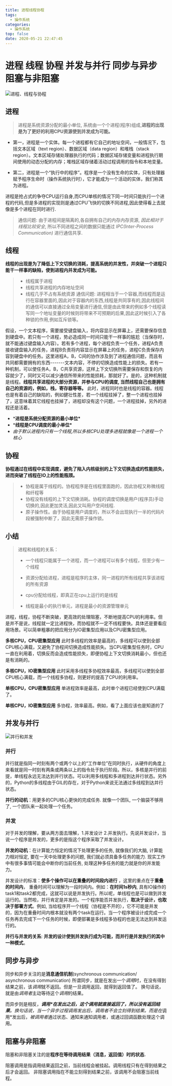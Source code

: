 ```yaml
---
title: 进程线程协程
tags:
  - 操作系统
categories:
  - 操作系统
top: false
date: 2020-05-21 22:47:45
---
```


# 进程 线程 协程 并发与并行 **同步与异步** 阻塞与非阻塞

![进程、线程与协程](https://i.loli.net/2020/05/21/hDtAFyrIbxn89VX.jpg)

## 进程

> 进程是系统资源分配的最小单位, 系统由一个个进程(程序)组成,**进程的出现是为了更好的利用CPU资源使到并发成为可能。**
> 

* 第一，进程是一个实体。每一个进程都有它自己的地址空间，一般情况下，包括文本区域（text region）、数据区域（data region）和堆栈（stack region）。文本区域存储处理器执行的代码；数据区域存储变量和进程执行期间使用的动态分配的内存；堆栈区域存储着活动过程调用的指令和本地变量。

* 第二，进程是一个“执行中的程序”。程序是一个没有生命的实体，只有处理器赋予程序生命时（操作系统执行时），它才能成为一个活动的实体，我们称其为进程。

进程是抢占式的争夺CPU运行自身,而CPU单核的情况下同一时间只能执行一个进程的代码,但是多进程的实现则是通过CPU飞快的切换不同进程,因此使得看上去就像是多个进程在同时进行.

  > 通信问题:   由于进程间是隔离的,各自拥有自己的内存内存资源, *因此相对于线程比较安全*, 所以不同进程之间的数据只能通过 *IPC(Inter-Process Communication)* 进行通信共享.

## 线程

**线程的出现是为了降低上下文切换的消耗，提高系统的并发性，并突破一个进程只能干一样事的缺陷，使到进程内并发成为可能。**

> - 线程属于进程
> - 线程共享进程的内存地址空间
> - 线程几乎不占有系统资源
>   通信问题:  进程相当于一个容器,而线程而是运行在容器里面的,因此对于容器内的东西,线程是共同享有的,因此线程间的通信可以直接通过全局变量进行通信,但是由此带来的例如多个线程读写同一个地址变量的时候则将带来不可预期的后果,因此这时候引入了各种锁的作用,例如互斥锁等。

假设，一个文本程序，需要接受键盘输入，将内容显示在屏幕上，还需要保存信息到硬盘中。若只有一个进程，势必造成同一时间只能干一样事的尴尬（当保存时，就不能通过键盘输入内容）。若有多个进程，每个进程负责一个任务，进程A负责接收键盘输入的任务，进程B负责将内容显示在屏幕上的任务，进程C负责保存内容到硬盘中的任务。这里进程A，B，C间的协作涉及到了进程通信问题，而且有共同都需要拥有的东西-------文本内容，不停的切换造成性能上的损失。若有一种机制，可以使任务A，B，C共享资源，这样上下文切换所需要保存和恢复的内容就少了，同时又可以减少通信所带来的性能损耗，那就好了。是的，这种机制就是线程。**线程共享进程的大部分资源，并参与CPU的调度, 当然线程自己也是拥有自己的资源的，例如，栈，寄存器等等。**  此时，进程同时也是线程的容器。线程也是有着自己的缺陷的，例如健壮性差，若一个线程挂掉了，整一个进程也挂掉了，这意味着其它线程也挂掉了，进程却没有这个问题，一个进程挂掉，另外的进程还是活着。

- ***进程是系统分配资源的最小单位\***
- ***线程是CPU调度的最小单位\***
- *由于默认进程内只有一个线程,所以多核CPU处理多进程就像是一个进程一个核心*

## 协程

**协程通过在线程中实现调度，避免了陷入内核级别的上下文切换造成的性能损失，进而突破了线程在IO上的性能瓶颈。**

> - 协程是属于线程的。协程程序是在线程里面跑的，因此协程又称微线程和纤程等
> - 协程没有线程的上下文切换消耗。协程的调度切换是用户(程序员)手动切换的,因此更加灵活,因此又叫用户空间线程.
> - 原子操作性。由于协程是用户调度的，所以不会出现执行一半的代码片段被强制中断了，因此无需原子操作锁。

## 小结

> 进程和线程的关系：
>
> * 一个线程只能属于一个进程，而一个进程可以有多个线程，但至少有一个线程
>
> * 资源分配给进程，进程是程序的主体，同一进程的所有线程共享该进程的所有资源
>
> * cpu分配给线程，即真正在cpu上运行的是线程
>
> * 线程是最小的执行单元，进程是最小的资源管理单元

进程，线程，协程不断突破，更高效的处理阻塞，不断地提高CPU的利用率。但是并不是说，线程就一定比进程快，而协程就不一定不线程要快。具体还是要看应用场景。可以简单粗暴的把应用分为IO密集型应用以及CPU密集型应用。

**多核CPU，CPU密集型应用**
 此时多线程的效率是最高的，多线程可以使到全部CPU核心满载，又避免了协程间切换造成性能损失。当CPU密集型任务时，CPU一直在利用着，切换反而会造成性能损失，即便协程上下文切换消耗最小，但也还是有消耗的。

**多核CPU，IO密集型应用**
 此时采用多线程多协程效率最高，多线程可以使到全部CPU核心满载，而一个线程多协程，则更好的提高了CPU的利用率。

**单核CPU，CPU密集型应用**
 单进程效率是最高，此时单个进程已经使到CPU满载了。

**单核CPU，IO密集型应用**
 多协程，效率最高。例如，看了上面应该也是知道的了

## 并发与并行

![并行和并发](https://i.loli.net/2020/05/21/WDaPQO6CweJU5kb.png)

### 并行

并行就是指同一时刻有两个或两个以上的“工作单位”在同时执行，从硬件的角度上来看就是同一时刻有两条或两条以上的指令处于执行阶段。所以，多核是并行的前提，单线程永远无法达到并行状态。可以利用多线程和多进程到达并行状态。另外的，Python的多线程由于GIL的存在，对于Python来说无法通过多线程到达并行状态。

**并行的动机**：用更多的CPU核心更快的完成任务. 就像一个团队, 一个脑袋不够用了, 一个团队来一起处理一个任务。

### 并发

对于并发的理解，要从两方面去理解，1.并发设计 2.并发执行。先说并发设计，当说一个程序是并发的，更多的是指这个程序采取了并发设计。

**并发的动机**：在计算能力恒定的情况下处理更多的任务, 就像我们的大脑, 计算能力相对恒定, 要在一天中处理更多的问题, 我们就必须具备多任务的能力. 现实工作中有很多事情可能会中断你的当前任务, 处理这种多任务的能力就是你的并发能力。

并发设计的标准：**使多个操作可以在重叠的时间段内进行** ，这里的重点在于**重叠的时间内**， 重叠时间可以理解为一段时间内。例如：**在时间1s秒内**,  具有IO操作的task1和task2都完成，这就可以说是并发执行。所以呢，单线程也是可以做到并发运行的。当然啦，并行肯定是并发的。一个程序能否并发执行，**取决于设计，也取决于部署方式**。例如, 当给程序开一个线程（协程是不开的），它不可能是并发的，因为在重叠时间内根本就没有两个task在运行。当一个程序被设计成完成一个任务再去完成下一个任务的时候，即便部署是多线程多协程的也是无法达到并发运行的。

**并行与并发的关系**: **并发的设计使到并发执行成为可能，而并行是并发执行的其中一种模式**。

## **同步与异步**
同步和异步关注的是**消息通信机制**(synchronous communication/ asynchronous communication)
所谓同步，就是在发出一个*调用*时，在没有得到结果之前，该*调用*就不返回。但是一旦调用返回，就得到返回值了。
换句话说，就是由*调用者*主动等待这个*调用*的结果。

而异步则是相反，***调用\*在发出之后，这个调用就直接返回了，所以没有返回结果**。换句话说，当一个异步过程调用发出后，调用者不会立刻得到结果。而是在*调用*发出后，*被调用者*通过状态、通知来通知调用者，或通过回调函数处理这个调用。

## 阻塞与非阻塞
阻塞和非阻塞关注的是**程序在等待调用结果（消息，返回值）时的状态.**

阻塞调用是指调用结果返回之前，当前线程会被挂起。调用线程只有在得到结果之后才会返回。
非阻塞调用指在不能立刻得到结果之前，该调用不会阻塞当前线程。

